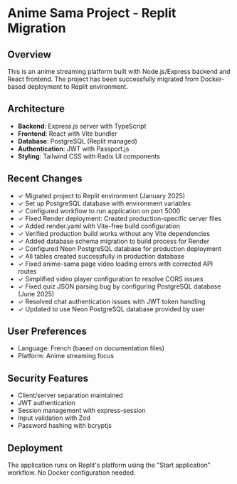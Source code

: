 # Anime Sama Project - Replit Migration

## Overview
This is an anime streaming platform built with Node.js/Express backend and React frontend. The project has been successfully migrated from Docker-based deployment to Replit environment.

## Architecture
- **Backend**: Express.js server with TypeScript
- **Frontend**: React with Vite bundler
- **Database**: PostgreSQL (Replit managed)
- **Authentication**: JWT with Passport.js
- **Styling**: Tailwind CSS with Radix UI components

## Recent Changes
- ✓ Migrated project to Replit environment (January 2025)
- ✓ Set up PostgreSQL database with environment variables
- ✓ Configured workflow to run application on port 5000
- ✓ Fixed Render deployment: Created production-specific server files
- ✓ Added render.yaml with Vite-free build configuration  
- ✓ Verified production build works without any Vite dependencies
- ✓ Added database schema migration to build process for Render
- ✓ Configured Neon PostgreSQL database for production deployment
- ✓ All tables created successfully in production database
- ✓ Fixed anime-sama page video loading errors with corrected API routes
- ✓ Simplified video player configuration to resolve CORS issues
- ✓ Fixed quiz JSON parsing bug by configuring PostgreSQL database (June 2025)
- ✓ Resolved chat authentication issues with JWT token handling
- ✓ Updated to use Neon PostgreSQL database provided by user

## User Preferences
- Language: French (based on documentation files)
- Platform: Anime streaming focus

## Security Features
- Client/server separation maintained
- JWT authentication
- Session management with express-session
- Input validation with Zod
- Password hashing with bcryptjs

## Deployment
The application runs on Replit's platform using the "Start application" workflow. No Docker configuration needed.